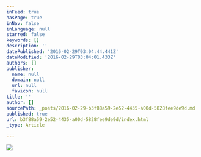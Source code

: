 ```yaml
---
inFeed: true
hasPage: true
inNav: false
inLanguage: null
starred: false
keywords: []
description: ''
datePublished: '2016-02-29T03:04:44.441Z'
dateModified: '2016-02-29T03:04:01.433Z'
authors: []
publisher:
  name: null
  domain: null
  url: null
  favicon: null
title: ''
author: []
sourcePath: _posts/2016-02-29-b3f88a59-2e52-4435-a00d-5828fee9de9d.md
published: true
url: b3f88a59-2e52-4435-a00d-5828fee9de9d/index.html
_type: Article

---
```

![](https://the-grid-user-content.s3-us-west-2.amazonaws.com/f3e2dfdc-9831-4a54-85a6-f15aefcf6867.jpg)
